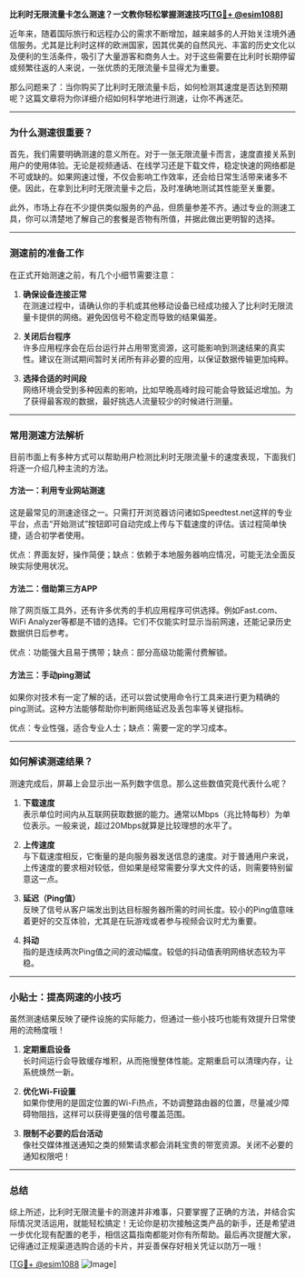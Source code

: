 **比利时无限流量卡怎么测速？一文教你轻松掌握测速技巧[[TG💪+ @esim1088](https://t.me/s/esim1088)]**

近年来，随着国际旅行和远程办公的需求不断增加，越来越多的人开始关注境外通信服务。尤其是比利时这样的欧洲国家，因其优美的自然风光、丰富的历史文化以及便利的生活条件，吸引了大量游客和商务人士。对于这些需要在比利时长期停留或频繁往返的人来说，一张优质的无限流量卡显得尤为重要。

那么问题来了：当你购买了比利时无限流量卡后，如何检测其速度是否达到预期呢？这篇文章将为你详细介绍如何科学地进行测速，让你不再迷茫。

---

### 为什么测速很重要？

首先，我们需要明确测速的意义所在。对于一张无限流量卡而言，速度直接关系到用户的使用体验。无论是视频通话、在线学习还是下载文件，稳定快速的网络都是不可或缺的。如果网速过慢，不仅会影响工作效率，还会给日常生活带来诸多不便。因此，在拿到比利时无限流量卡之后，及时准确地测试其性能至关重要。

此外，市场上存在不少提供类似服务的产品，但质量参差不齐。通过专业的测速工具，你可以清楚地了解自己的套餐是否物有所值，并据此做出更明智的选择。

---

### 测速前的准备工作

在正式开始测速之前，有几个小细节需要注意：

1. **确保设备连接正常**  
   在测速过程中，请确认你的手机或其他移动设备已经成功接入了比利时无限流量卡提供的网络。避免因信号不稳定而导致的结果偏差。

2. **关闭后台程序**  
   许多应用程序会在后台运行并占用带宽资源，这可能影响到测速结果的真实性。建议在测试期间暂时关闭所有非必要的应用，以保证数据传输更加纯粹。

3. **选择合适的时间段**  
   网络环境会受到多种因素的影响，比如早晚高峰时段可能会导致延迟增加。为了获得最客观的数据，最好挑选人流量较少的时候进行测量。

---

### 常用测速方法解析

目前市面上有多种方式可以帮助用户检测比利时无限流量卡的速度表现，下面我们将逐一介绍几种主流的方法。

#### 方法一：利用专业网站测速
这是最常见的测速途径之一。只需打开浏览器访问诸如Speedtest.net这样的专业平台，点击“开始测试”按钮即可自动完成上传与下载速度的评估。该过程简单快捷，适合初学者使用。

优点：界面友好，操作简便；缺点：依赖于本地服务器响应情况，可能无法全面反映实际使用状况。

#### 方法二：借助第三方APP
除了网页版工具外，还有许多优秀的手机应用程序可供选择。例如Fast.com、WiFi Analyzer等都是不错的选择。它们不仅能实时显示当前网速，还能记录历史数据供日后参考。

优点：功能强大且易于携带；缺点：部分高级功能需付费解锁。

#### 方法三：手动ping测试
如果你对技术有一定了解的话，还可以尝试使用命令行工具来进行更为精确的ping测试。这种方法能够帮助你判断网络延迟及丢包率等关键指标。

优点：专业性强，适合专业人士；缺点：需要一定的学习成本。

---

### 如何解读测速结果？

测速完成后，屏幕上会显示出一系列数字信息。那么这些数值究竟代表什么呢？

1. **下载速度**  
   表示单位时间内从互联网获取数据的能力。通常以Mbps（兆比特每秒）为单位表示。一般来说，超过20Mbps就算是比较理想的水平了。

2. **上传速度**  
   与下载速度相反，它衡量的是向服务器发送信息的速度。对于普通用户来说，上传速度的要求相对较低，但如果是经常需要分享大文件的话，则需要特别留意这一点。

3. **延迟（Ping值）**  
   反映了信号从客户端发出到达目标服务器所需的时间长度。较小的Ping值意味着更好的交互体验，尤其是在玩游戏或者参与视频会议时尤为重要。

4. **抖动**  
   指的是连续两次Ping值之间的波动幅度。较低的抖动值表明网络状态较为平稳。

---

### 小贴士：提高网速的小技巧

虽然测速结果反映了硬件设施的实际能力，但通过一些小技巧也能有效提升日常使用的流畅度哦！

1. **定期重启设备**  
   长时间运行会导致缓存堆积，从而拖慢整体性能。定期重启可以清理内存，让系统焕然一新。

2. **优化Wi-Fi设置**  
   如果你使用的是固定位置的Wi-Fi热点，不妨调整路由器的位置，尽量减少障碍物阻挡，这样可以获得更强的信号覆盖范围。

3. **限制不必要的后台活动**  
   像社交媒体推送通知之类的频繁请求都会消耗宝贵的带宽资源。关闭不必要的通知权限吧！

---

### 总结

综上所述，比利时无限流量卡的测速并非难事，只要掌握了正确的方法，并结合实际情况灵活运用，就能轻松搞定！无论你是初次接触这类产品的新手，还是希望进一步优化现有配置的老手，相信这篇指南都能对你有所帮助。最后再次提醒大家，记得通过正规渠道选购合适的卡片，并妥善保存好相关凭证以防万一哦！

[[TG💪+ @esim1088](https://t.me/s/esim1088) ![Image](https://i.postimg.cc/4NQfJmqS/Snipaste-2025-05-13-00-14-12.png)]